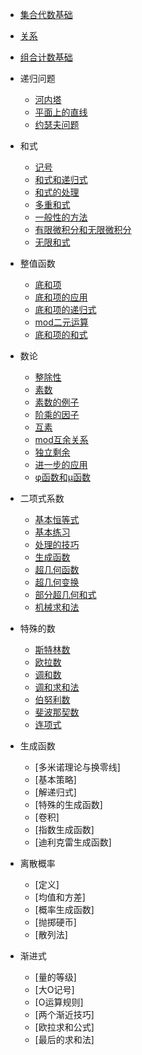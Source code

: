 * [集合代数基础](md/集合代数基础.md)
* [关系](md/关系.md)
* [组合计数基础](md/组合计数基础.md)

* 递归问题

    * [河内塔](md/河内塔.md)
    * [平面上的直线](md/平面上的直线.md)
    * [约瑟夫问题](md/约瑟夫问题.md)

* 和式

    * [记号](md/记号.md)
    * [和式和递归式]()
    * [和式的处理]()
    * [多重和式]()
    * [一般性的方法]()
    * [有限微积分和无限微积分]()
    * [无限和式]()

* 整值函数

    * [底和项]()
    * [底和项的应用]()
    * [底和项的递归式]()
    * [mod二元运算]()
    * [底和项的和式]()

* 数论

    * [整除性]()
    * [素数]()
    * [素数的例子]()
    * [阶乘的因子]()
    * [互素]()
    * [mod互余关系]()
    * [独立剩余]()
    * [进一步的应用]()
    * [φ函数和μ函数]()

* 二项式系数

    * [基本恒等式]()
    * [基本练习]()
    * [处理的技巧]()
    * [生成函数]()
    * [超几何函数]()
    * [超几何变换]()
    * [部分超几何和式]()
    * [机械求和法]()

* 特殊的数

    * [斯特林数]()
    * [欧拉数]()
    * [调和数]()
    * [调和求和法]()
    * [伯努利数]()
    * [斐波那契数]()
    * [连项式]()

* 生成函数

    * [多米诺理论与换零线]
    * [基本策略]
    * [解递归式]
    * [特殊的生成函数]
    * [卷积]
    * [指数生成函数]
    * [迪利克雷生成函数]

* 离散概率

    * [定义]
    * [均值和方差]
    * [概率生成函数]
    * [抛掷硬币]
    * [散列法]

* 渐进式

    * [量的等级]
    * [大O记号]
    * [O运算规则]
    * [两个渐近技巧]
    * [欧拉求和公式]
    * [最后的求和法]
